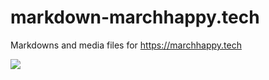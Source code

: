 # markdown-marchhappy.tech
Markdowns and media files for https://marchhappy.tech

![](https://latex.codecogs.com/gif.latex?\\x=\frac{-b\pm\sqrt{b^2-4ac}}{2a})
